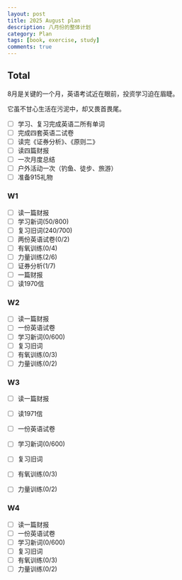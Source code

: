 ```yaml
---
layout: post
title: 2025 August plan
description: 八月份的整体计划
category: Plan
tags: [book, exercise, study]
comments: true
---
```


## Total

8月是关键的一个月，英语考试近在眼前，投资学习迫在眉睫。

它虽不甘心生活在污泥中，却又畏首畏尾。

- [ ] 学习、复习完成英语二所有单词
- [ ] 完成四套英语二试卷
- [ ] 读完《证券分析》、《原则二》
- [ ] 读四篇财报
- [ ] 一次月度总结
- [ ] 户外活动一次（钓鱼、徒步、旅游）
- [ ] 准备915礼物

### W1

- [ ] 读一篇财报
- [ ] 学习新词(50/800)
- [ ] 复习旧词(240/700)
- [ ] 两份英语试卷(0/2)
- [ ] 有氧训练(0/4)
- [ ] 力量训练(2/6)
- [ ] 证券分析(1/7)
- [ ] 一篇财报
- [ ] 读1970信

### W2

- [ ] 读一篇财报
- [ ] 一份英语试卷
- [ ] 学习新词(0/600)
- [ ] 复习旧词
- [ ] 有氧训练(0/3)
- [ ] 力量训练(0/2)

### W3

- [ ] 读一篇财报
- [ ] 读1971信
- [ ] 一份英语试卷
- [ ] 学习新词(0/600)
- [ ] 复习旧词
- [ ] 有氧训练(0/3)
- [ ] 力量训练(0/2)


### W4

- [ ] 读一篇财报
- [ ] 一份英语试卷
- [ ] 学习新词(0/600)
- [ ] 复习旧词
- [ ] 有氧训练(0/3)
- [ ] 力量训练(0/2)
